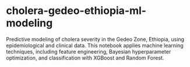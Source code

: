 # cholera-gedeo-ethiopia-ml-modeling
Predictive modeling of cholera severity in the Gedeo Zone, Ethiopia, using epidemiological and clinical data. This notebook applies machine learning techniques, including feature engineering, Bayesian hyperparameter optimization, and classification with XGBoost and Random Forest.
